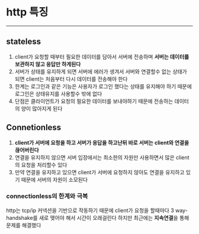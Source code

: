 # http 특징

---
## stateless
 1. client가 요청할 때부터 필요한 데이터를 담아서 서버에 전송하며 **서버는 데이터를 보관하지 않고 응답만 하게된다**
 2. 서버가 상태를 유지하게 되면 서버에 에러가 생겨서 서버와 연결할수 없는 상태가 되면 client는 처음부터 다시 데이터를 전송해야 한다
 3. 한계는 로그인과 같은 기능은 사용자가 로그인 했다는 상태를 유지해야 하기 때문에 로그인은 상태유지를 사용할수 밖에 없다
 4. 단점은 클라이언트가 요청의 필요한 데이터를 보내야하기 때문에 전송하는 데이터의 양이 많아지게 된다

## Connetionless
 1. **client가 서버에 요청을 하고 서버가 응답을 하고난뒤 바로 서버는 client와 연결을 끊어버린다**
 2. 연결을 유지하지 않으면 서버 입장에서는 최소한의 자원만 사용하면서 많은 client의 요청을 처리할수 있다
 3. 만약 연결을 유지하고 있으면 client가 서버에 요청하지 않아도 연결을 유지하고 있기 때문에 서버의 자원이 소모된다
 
 ### connectionless의 한계와 극복
 http는 tcp/ip 커넥션을 기반으로 작동하기 때문에 client가 요청을 할때마다 3 way-handshake를 새로 맺어야 해서 시간이 오래걸린다 
 하지만 최근에는 **지속연결**을 통해 문제를 해결했다
